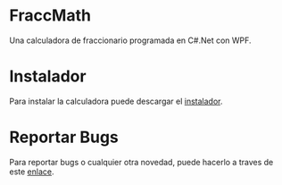 # FraccMath

Una calculadora de fraccionario programada en C#.Net con WPF.


# Instalador
Para instalar la calculadora puede descargar el [instalador](https://github.com/WinstonR96/FraccMath/releases/).


# Reportar Bugs

Para reportar bugs o cualquier otra novedad, puede hacerlo a traves de este [enlace](https://github.com/WinstonR96/FraccMath/issues).


